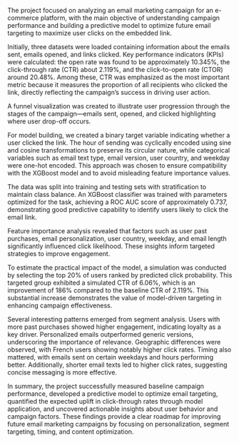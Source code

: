 The project focused on analyzing an email marketing campaign for an e-commerce platform, with the main objective of understanding campaign performance and building a predictive model to optimize future email targeting to maximize user clicks on the embedded link.

Initially, three datasets were loaded containing information about the emails sent, emails opened, and links clicked. Key performance indicators (KPIs) were calculated: the open rate was found to be approximately 10.345%, the click-through rate (CTR) about 2.119%, and the click-to-open rate (CTOR) around 20.48%. Among these, CTR was emphasized as the most important metric because it measures the proportion of all recipients who clicked the link, directly reflecting the campaign’s success in driving user action.

A funnel visualization was created to illustrate user progression through the stages of the campaign—emails sent, opened, and clicked highlighting where user drop-off occurs.

For model building, we created a binary target variable indicating whether a user clicked the link. The hour of sending was cyclically encoded using sine and cosine transformations to preserve its circular nature, while categorical variables such as email text type, email version, user country, and weekday were one-hot encoded. This approach was chosen to ensure compatibility with the XGBoost model and to avoid misleading feature importance values.

The data was split into training and testing sets with stratification to maintain class balance. An XGBoost classifier was trained with parameters optimized for the task, achieving a ROC AUC score of approximately 0.737, demonstrating good predictive capability to identify users likely to click the email link.

Feature importance analysis revealed that factors such as user past purchases, email personalization, user country, weekday, and email length significantly influenced click likelihood. These insights inform targeted strategies to improve engagement.

To estimate the practical impact of the model, a simulation was conducted by selecting the top 20% of users ranked by predicted click probability. This targeted group exhibited a simulated CTR of 6.06%, which is an improvement of 186% compared to the baseline CTR of 2.119%. This substantial increase demonstrates the value of model-driven targeting in enhancing campaign effectiveness.

Several interesting patterns emerged from segment analysis. Users with more past purchases showed higher engagement, indicating loyalty as a key driver. Personalized emails outperformed generic versions, underscoring the importance of relevance. Geographic differences were observed, with French users showing notably higher click rates. Timing also mattered, with emails sent on certain weekdays and hours performing better. Additionally, shorter email texts led to higher click rates, suggesting concise messaging is more effective.

In summary, the project successfully measured baseline campaign performance, developed a predictive model to optimize email targeting, quantified the expected uplift in click-through rates through model application, and uncovered actionable insights about user behavior and campaign factors. These findings provide a clear roadmap for improving future email marketing campaigns by focusing on personalization, segment targeting, timing, and content optimization.

